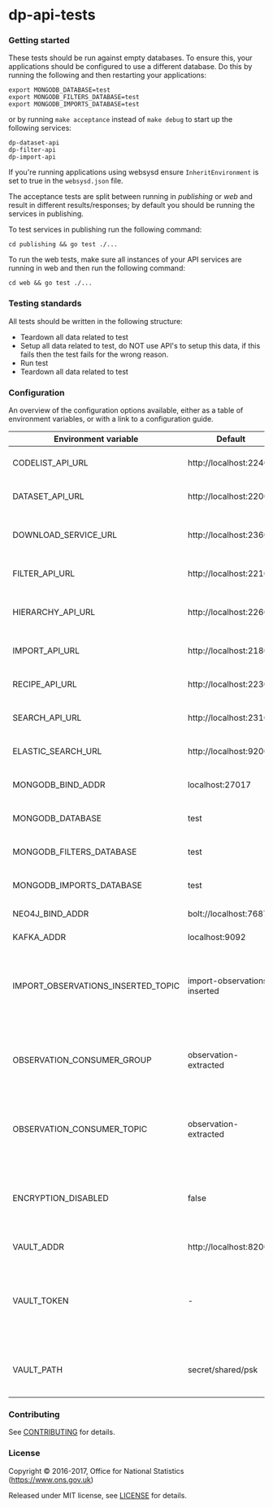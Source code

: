 dp-api-tests
================

### Getting started

These tests should be run against empty databases. To ensure this, your
applications should be configured to use a different database.
Do this by running the following and then restarting your applications:
```
export MONGODB_DATABASE=test
export MONGODB_FILTERS_DATABASE=test
export MONGODB_IMPORTS_DATABASE=test
```
or by running `make acceptance` instead of `make debug` to start up the
following services:
```
dp-dataset-api
dp-filter-api
dp-import-api
```

If you're running applications using websysd ensure `InheritEnvironment`
is set to true in the `websysd.json` file.

The acceptance tests are split between running in *publishing* or *web* and result
in different results/responses; by default you should be running the services in
publishing.

To test services in publishing run the following command:

`cd publishing && go test ./...`

To run the web tests, make sure all instances of your API services are running
in web and then run the following command:

`cd web && go test ./...`

### Testing standards

All tests should be written in the following structure:
* Teardown all data related to test
* Setup all data related to test, do NOT use API's to setup this data, if this fails then the test fails for the wrong reason.
* Run test
* Teardown all data related to test

### Configuration

An overview of the configuration options available, either as a table of
environment variables, or with a link to a configuration guide.

| Environment variable               | Default                      | Description
| ---------------------------------- | ---------------------------- | -----------
| CODELIST_API_URL                   | http://localhost:22400       | The host name for the Codelist API
| DATASET_API_URL                    | http://localhost:22000       | The host name for the Dataset API
| DOWNLOAD_SERVICE_URL               | http://localhost:23600       | The host name for the Download Service
| FILTER_API_URL                     | http://localhost:22100       | The host name for the Filter API
| HIERARCHY_API_URL                  | http://localhost:22600       | The host name for the Hierarchy API
| IMPORT_API_URL                     | http://localhost:21800       | The host name for the Import API
| RECIPE_API_URL                     | http://localhost:22300       | The host name for the Recipe API
| SEARCH_API_URL                     | http://localhost:23100       | The host name for the Search API
| ELASTIC_SEARCH_URL                 | http://localhost:9200        | The host name for elasticsearch
| MONGODB_BIND_ADDR                  | localhost:27017              | The MongoDB bind address
| MONGODB_DATABASE                   | test                         | The Dataset API mongo database
| MONGODB_FILTERS_DATABASE           | test                         | The Filter API mongo database
| MONGODB_IMPORTS_DATABASE           | test                         | The Import API mongo database
| NEO4J_BIND_ADDR                    | bolt://localhost:7687        | The Neo4j bind address
| KAFKA_ADDR                         | localhost:9092               | The list of kafka hosts
| IMPORT_OBSERVATIONS_INSERTED_TOPIC | import-observations-inserted | The Kafka topic to produce events for the number of inserted observations
| OBSERVATION_CONSUMER_GROUP         | observation-extracted        | The Kafka consumer group to consume observation extracted events from
| OBSERVATION_CONSUMER_TOPIC         | observation-extracted        | The Kafka topic to consume observation extracted events from
| ENCRYPTION_DISABLED                | false                        | A boolean flag to identify if encryption of files is disabled or not
| VAULT_ADDR                         | http://localhost:8200        | The vault address
| VAULT_TOKEN                        | -                            | Vault token required for the client to talk to vault. (Use `make debug` to create a vault token)
| VAULT_PATH                         | secret/shared/psk            | The path where the psks will be stored in for vault

### Contributing

See [CONTRIBUTING](CONTRIBUTING.md) for details.

####

### License

Copyright © 2016-2017, Office for National Statistics (https://www.ons.gov.uk)

Released under MIT license, see [LICENSE](LICENSE.md) for details.
